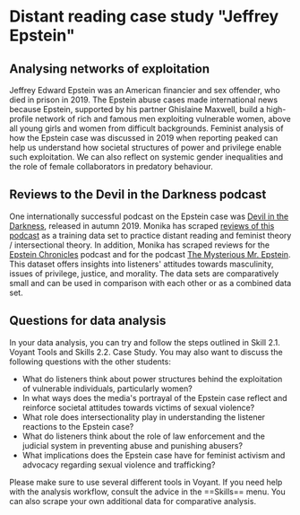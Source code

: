 # Distant reading case study "Jeffrey Epstein"

## Analysing networks of exploitation

Jeffrey Edward Epstein was an American financier and sex offender, who died in prison in 2019. The Epstein abuse cases made international news
because Epstein, supported by his partner Ghislaine Maxwell, build a high-profile network of rich and famous men exploiting vulnerable women,
above all young girls and women from difficult backgrounds. Feminist analysis of how the Epstein case was discussed in 2019 when reporting peaked can help us understand how societal structures of power and privilege 
enable such exploitation. We can also reflect on systemic gender inequalities and the role of female collaborators in predatory behaviour.

## Reviews to the Devil in the Darkness podcast

One internationally successful podcast on the Epstein case was [Devil in the Darkness](https://podcasts.apple.com/us/podcast/epstein-devil-in-the-darkness/id1478027784),
released in autumn 2019. Monika has scraped [reviews of this podcast](https://github.com/MonikaBarget/distant-reading/tree/main/data/Data_AppStore_Epstein) as a training data set to practice distant reading and feminist theory / intersectional theory. In addition, Monika has scraped reviews for the [Epstein Chronicles](https://podcasts.apple.com/us/podcast/the-epstein-chronicles/id1575753383) podcast and for the podcast [The Mysterious Mr. Epstein](https://podcasts.apple.com/us/podcast/the-mysterious-mr-epstein/id1480055524). 
This dataset offers insights into listeners' attitudes towards masculinity, issues of privilege, justice, and morality. The data sets are comparatively small and can be used in comparison with each other or as a combined data set.

## Questions for data analysis

In your data analysis, you can try and follow the steps outlined in Skill 2.1. Voyant Tools and Skills 2.2. Case Study. You may also want to discuss the following questions with the other students:

- What do listeners think about power structures behind the exploitation of vulnerable individuals, particularly women?
- In what ways does the media's portrayal of the Epstein case reflect and reinforce societal attitudes towards victims of sexual violence?
- What role does intersectionality play in understanding the listener reactions to the Epstein case?
- What do listeners think about the role of law enforcement and the judicial system in preventing abuse and punishing abusers?
- What implications does the Epstein case have for feminist activism and advocacy regarding sexual violence and trafficking?

Please make sure to use several different tools in Voyant. If you need help with the analysis workflow, consult the advice in the ==Skills== menu. You can also scrape your own additional data for comparative analysis.